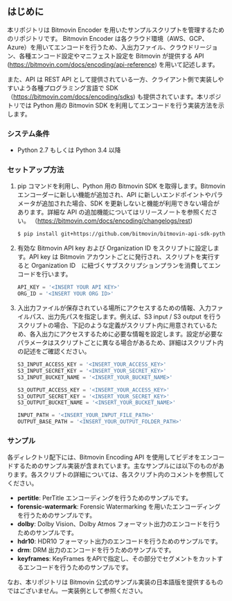 ## はじめに

本リポジトリは Bitmovin Encoder を用いたサンプルスクリプトを管理するためのリポジトリです。 Bitmovin Encoder は各クラウド環境（AWS、GCP、Azure）を用いてエンコードを行うため、入出力ファイル、クラウドリージョン、各種エンコード設定やマニフェスト設定を Bitmovin が提供する API (https://bitmovin.com/docs/encoding/api-reference) を用いて記述します。

また、API は REST API として提供されている一方、クライアント側で実装しやすいよう各種プログラミング言語で
SDK（https://bitmovin.com/docs/encoding/sdks) も提供されています。本リポジトリでは Python 用の Bitmovin SDK を利用してエンコードを行う実装方法を示します。

### システム条件

- Python 2.7 もしくは Python 3.4 以降

### セットアップ方法

1. pip コマンドを利用し、Python 用の Bitmovin SDK を取得します。Bitmovin エンコーダーに新しい機能が追加され、API に新しいエンドポイントやパラメータが追加された場合、SDK を更新しないと機能が利用できない場合があります。詳細な API の追加機能についてはリリースノートを参照ください。
   （https://bitmovin.com/docs/encoding/changelogs/rest)

   ```sh
   $ pip install git+https://github.com/bitmovin/bitmovin-api-sdk-python.git
   ```
2. 有効な Bitmovin API key および Organization ID をスクリプトに設定します。API key は Bitmovin アカウントごとに発行され、スクリプトを実行すると Organization ID　に紐づくサブスクリプションプランを消費してエンコードを行います。

   ```python
   API_KEY = '<INSERT YOUR API KEY>'
   ORG_ID = '<INSERT YOUR ORG ID>'
   ```
3. 入出力ファイルが保存されている場所にアクセスするための情報、入力ファイルパス、出力先パスを指定します。例えば、S3
   input / S3 output を行うスクリプトの場合、下記のような定義がスクリプト内に用意されているため、各入出力にアクセスするために必要な情報を設定します。設定が必要なパラメータはスクリプトごとに異なる場合があるため、詳細はスクリプト内の記述をご確認ください。

   ```python
   S3_INPUT_ACCESS_KEY = '<INSERT_YOUR_ACCESS_KEY>'
   S3_INPUT_SECRET_KEY = '<INSERT_YOUR_SECRET_KEY>'
   S3_INPUT_BUCKET_NAME = '<INSERT_YOUR_BUCKET_NAME>'

   S3_OUTPUT_ACCESS_KEY = '<INSERT_YOUR_ACCESS_KEY>'
   S3_OUTPUT_SECRET_KEY = '<INSERT_YOUR_SECRET_KEY>'
   S3_OUTPUT_BUCKET_NAME = '<INSERT_YOUR_BUCKET_NAME>'

   INPUT_PATH = '<INSERT_YOUR_INPUT_FILE_PATH>'
   OUTPUT_BASE_PATH = '<INSERT_YOUR_OUTPUT_FOLDER_PATH>'
   ```

### サンプル
各ディレクトリ配下には、Bitmovin Encoding API 
を使用してビデオをエンコードするためのサンプル実装が含まれています。主なサンプルには以下のものがあります。各スクリプトの詳細については、各スクリプト内のコメントを参照してください。
- **pertitle**: PerTitle エンコーディングを行うためのサンプルです。
- **forensic-watermark**: Forensic Watermarking を用いたエンコーディングを行うためのサンプルです。
- **dolby**: Dolby Vision、Dolby Atmos フォーマット出力のエンコードを行うためのサンプルです。
- **hdr10**: HDR10 フォーマット出力のエンコードを行うためのサンプルです。
- **drm**: DRM 出力のエンコードを行うためのサンプルです。
- **keyframes**: KeyFrames をAPIで指定し、その部分でセグメントをカットするエンコードを行うためのサンプルです。

なお、本リポジトリは Bitmovin 公式のサンプル実装の日本語版を提供するものではございません。一実装例として参照ください。
